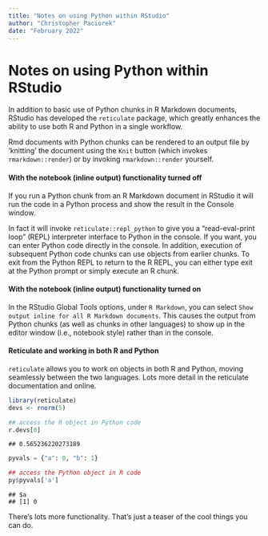 ```yaml
---
title: "Notes on using Python within RStudio"
author: "Christopher Paciorek"
date: "February 2022"
---
```


# Notes on using Python within RStudio

In addition to basic use of Python chunks in R Markdown documents,
RStudio has developed the `reticulate` package, which greatly enhances
the ability to use both R and Python in a single workflow.

Rmd documents with Python chunks can be rendered to an output file by
‘knitting’ the document using the `Knit` button (which invokes
`rmarkdown::render`) or by invoking `rmarkdown::render` yourself.

#### With the notebook (inline output) functionality turned off

If you run a Python chunk from an R Markdown document in RStudio it will
run the code in a Python process and show the result in the Console
window.

In fact it will invoke `reticulate::repl_python` to give you a
“read-eval-print loop” (REPL) interpreter interface to Python in the
console. If you want, you can enter Python code directly in the console.
In addition, execution of subsequent Python code chunks can use objects
from earlier chunks. To exit from the Python REPL to return to the R
REPL, you can either type exit at the Python prompt or simply execute an
R chunk.

#### With the notebook (inline output) functionality turned on

In the RStudio Global Tools options, under `R Markdown`, you can select
`Show output inline for all R Markdown documents`. This causes the
output from Python chunks (as well as chunks in other languages) to show
up in the editor window (i.e., notebook style) rather than in the
console.

#### Reticulate and working in both R and Python

`reticulate` allows you to work on objects in both R and Python, moving
seamlessly between the two languages. Lots more detail in the reticulate
documentation and online.

``` r
library(reticulate)
devs <- rnorm(5)
```

``` python
## access the R object in Python code
r.devs[0]
```

    ## 0.565236220273189

``` python
pyvals = {"a": 0, "b": 1}
```

``` r
## access the Python object in R code
py$pyvals['a']
```

    ## $a
    ## [1] 0

There’s lots more functionality. That’s just a teaser of the cool things
you can do.
